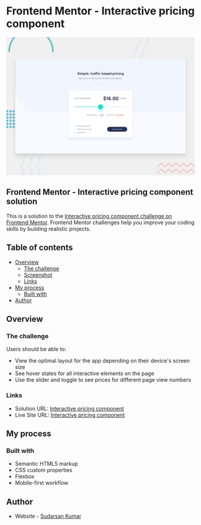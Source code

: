 # Frontend Mentor - Interactive pricing component

![Design preview for the Interactive pricing component coding challenge](./design/desktop-preview.jpg)

## Frontend Mentor - Interactive pricing component solution

This is a solution to the [Interactive pricing component challenge on Frontend Mentor](https://www.frontendmentor.io/challenges/interactive-pricing-component-t0m8PIyY8). Frontend Mentor challenges help you improve your coding skills by building realistic projects. 

## Table of contents

- [Overview](#overview)
  - [The challenge](#the-challenge)
  - [Screenshot](#screenshot)
  - [Links](#links)
- [My process](#my-process)
  - [Built with](#built-with)
- [Author](#author)


## Overview

### The challenge

Users should be able to:

- View the optimal layout for the app depending on their device's screen size
- See hover states for all interactive elements on the page
- Use the slider and toggle to see prices for different page view numbers


### Links

- Solution URL: <a href="https://github.com/sudarsankumar/interactive-pricing-component.git">Interactive pricing component</a>
- Live Site URL: <a href="https://github.com/sudarsankumar/interactive-pricing-component.git">Interactive pricing component</a>

## My process

### Built with

- Semantic HTML5 markup
- CSS custom properties
- Flexbox
- Mobile-first workflow

## Author

- Website - [Sudarsan Kumar](https://sudarsan-kumar.netlify.app/)
